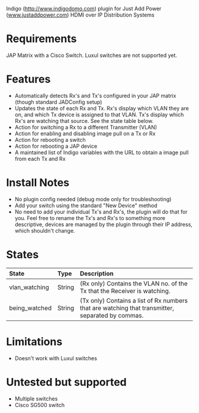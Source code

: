 Indigo (http://www.indigodomo.com) plugin for Just Add Power (www.justaddpower.com) HDMI over IP Distribution Systems

# Requirements #
JAP Matrix with a Cisco Switch.  Luxul switches are not supported yet.

# Features #
* Automatically detects Rx's and Tx's configured in your JAP matrix (though standard JADConfig setup)
* Updates the state of each Rx and Tx.  Rx's display which VLAN they are on, and which Tx device is assigned to that VLAN.  Tx's display which Rx's are watching that source.  See the state table below.
* Action for switching a Rx to a different Transmitter (VLAN)
* Action for enabling and disabling image pull on a Tx or Rx
* Action for rebooting a switch
* Action for rebooting a JAP device
* A maintained list of Indigo variables with the URL to obtain a image pull from each Tx and Rx

# Install Notes #
* No plugin config needed (debug mode only for troubleshooting)
* Add your switch using the standard "New Device" method
* No need to add your individual Tx's and Rx's, the plugin will do that for you.  Feel free to rename the Tx's and Rx's to something more descriptive, devices are managed by the plugin through their IP address, which shouldn't change.

# States #

| State                | Type    | Description                                                                                                                                                                                                                  |
|:---------------------|:--------|:-----------------------------------------------------------------------------------------------------------------------------------------------------------------------------------------------------------------------------|
| vlan_watching       | String  | (Rx only) Contains the VLAN no. of the Tx that the Receiver is watching.                                                                                       |
| being_watched       | String  | (Tx only) Contains a list of Rx numbers that are watching that transmitter, separated by commas.                                                                                       |

# Limitations #
* Doesn't work with Luxul switches

# Untested but supported #
* Multiple switches
* Cisco SG500 switch